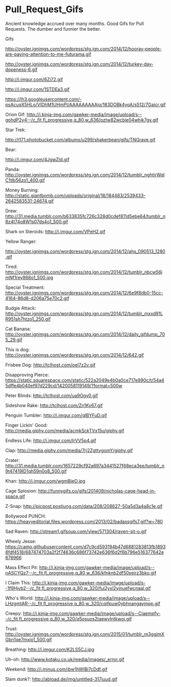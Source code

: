 Pull_Request_Gifs
=================

Ancient knowledge accrued over many months.
Good Gifs for Pull Requests. The dumber and funnier the better.

Gifs

http://oyster.ignimgs.com/wordpress/stg.ign.com/2014/12/hooray-people-are-paying-attention-to-me-futurama.gif

http://oyster.ignimgs.com/wordpress/stg.ign.com/2014/12/turkey-day-dopeness-6.gif

http://i.imgur.com/6Zi72.gif

http://i.imgur.com/1STDEa3.gif

https://lh3.googleusercontent.com/-psAcuqX5HLo/VIDhM1UHmPI/AAAAAAAAAjo/183DOBk4yoA/s512/7Gaicr.gif

Orion Gif:
http://i.kinja-img.com/gawker-media/image/upload/s--gohdP2y4--/c_fit,fl_progressive,q_80,w_636/pztw82wcbie04whik7gy.gif

Star Trek:

http://i171.photobucket.com/albums/u299/shakerbean/gifs/TNGrave.gif

Bear:

http://i.imgur.com/4JgwZId.gif

Panda:
http://oyster.ignimgs.com/wordpress/stg.ign.com/2014/12/tumblr_nghtirWqlC1tlb56zo1_400.gif


Money Burning:
http://static.giantbomb.com/uploads/original/18/184483/2539433-2642583531-24674.gif

Drew:
http://31.media.tumblr.com/b633835fc726c328d0cdef811d5ebe64/tumblr_n8z4t74o8W1s07ds4o1_500.gif

Shark on Steroids:
http://i.imgur.com/VPeH2.gif

Yellow Ranger:

http://oyster.ignimgs.com/wordpress/stg.ign.com/2014/12/ahs_090513_1280.gif

Tired:
http://oyster.ignimgs.com/wordpress/stg.ign.com/2014/12/tumblr_nbcw56jmNf1rey868o1_500.jpg

Special Treatment:
http://oyster.ignimgs.com/wordpress/stg.ign.com/2014/12/6e9f8db0-15cc-4164-86d8-d206a75e70c2.gif

Budgie Attack:
http://oyster.ignimgs.com/wordpress/stg.ign.com/2014/12/tumblr_mxxd91LR951sh7htzo1_250.gif

Cat Banana:
http://oyster.ignimgs.com/wordpress/stg.ign.com/2014/12/daily_gifdump_705_29.gif

This is dog:
http://oyster.ignimgs.com/wordpress/stg.ign.com/2014/12/642.gif

Frisbee Dog:
http://tclhost.com/oeI7z2v.gif

Disapproving Pierce:
https://static.squarespace.com/static/522a2049e4b0a0ce717e990c/t/54a45dffe4b040ef97d229cd/1420058119149/?format=500w

Peter Blinds:
http://tclhost.com/ua9Ogy0.gif

Sideshow Rake:
http://tclhost.com/Zn1Ky67.gif

Penguin Tumbler:
http://i.imgur.com/qlBYFuD.gif

Finger Lickin' Good:
http://media.giphy.com/media/acmkSckTVx15u/giphy.gif

Endless Life:
http://i.imgur.com/IrVV5p4.gif

Clap:
http://media.giphy.com/media/7rj2ZgttvgomY/giphy.gif

Crater:
http://31.media.tumblr.com/1657229cf92a697a3441527f68eca3ee/tumblr_n9t47419ID1qh59n0o8_500.gif

Khan:
http://i.imgur.com/wgmBjeO.jpg

Cage Splosion:
http://funnygifs.co/gifs/201409/nicholas-cage-head-in-space.gif

Z-Snap:
http://picpost.postjung.com/data/208/208627-50a5d3a4a8c1e.gif

Bollywood PUNCH:
https://heavyeditorial.files.wordpress.com/2013/02/badassgifs7.gif?w=780

Sad Raven:
http://stream1.gifsoup.com/view/571304/raven-sit-o.gif

Wheely Jesse:
https://camo.githubusercontent.com/d7c9cd593194b47d6881283813fb18938fdf4518/687474703a2f2f74636c686f73742e636f6d2f6b796e516377642e676966

Mass Effect Pit:
http://i.kinja-img.com/gawker-media/image/upload/s--nASCYQz7--/c_fit,fl_progressive,q_80,w_636/kfnknb2df50xeirz3bko.gif

I Claim This:
http://i.kinja-img.com/gawker-media/image/upload/s--1f9Hjvb2--/c_fit,fl_progressive,q_80,w_320/fui2yxl2yinuefwcnaal.gif

Who's World:
http://i.kinja-img.com/gawker-media/image/upload/s--LHzgmtAR--/c_fit,fl_progressive,q_80,w_320/cqifpuw0ybhnangaympp.gif

Creepy:
http://i.kinja-img.com/gawker-media/image/upload/s--Cjaempfy--/c_fit,fl_progressive,q_80,w_320/q5osuos2taewvlntkwoi.gif

Trust:
http://oyster.ignimgs.com/wordpress/stg.ign.com/2015/01/tumblr_m3ggjmXGbn1qe7mxjo1_500.gif

Breathing:
http://i.imgur.com/K2LS5CJ.jpg

Uh-oh:
http://www.kotaku.co.uk/media/images/_error.gif

Weekend:
http://i.minus.com/ibw1hWIBi7cDdf.gif

Slam dunk?:
http://abload.de/img/untitled-317iuud.gif
